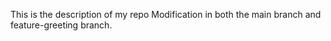 This is the description of my repo
Modification in both the main branch and feature-greeting branch.
